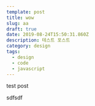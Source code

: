 ```yaml
---
template: post
title: wow
slug: aa
draft: true
date: 2019-08-24T15:50:31.860Z
description: 테스트 포스트
category: design
tags:
  - design
  - code
  - javascript
---
```

test post

sdfsdf
